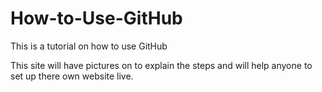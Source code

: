 # How-to-Use-GitHub
This is a tutorial on how to use GitHub

This site will have pictures on to explain the steps and will help anyone to set up there own website live.
